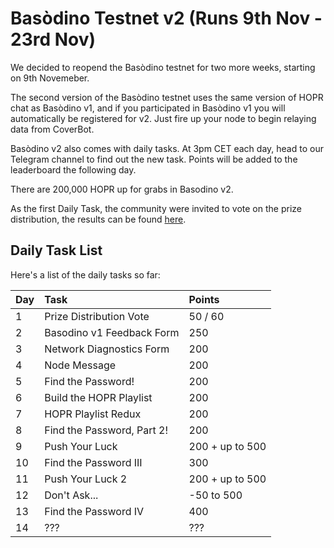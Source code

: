# Basòdino Testnet v2 \(Runs 9th Nov - 23rd Nov\)

We decided to reopend the Basòdino testnet for two more weeks, starting on 9th Novemeber.

The second version of the Basòdino testnet uses the same version of HOPR chat as Basòdino v1, and if you participated in Basòdino v1 you will automatically be registered for v2. Just fire up your node to begin relaying data from CoverBot.

Basòdino v2 also comes with daily tasks. At 3pm CET each day, head to our Telegram channel to find out the new task. Points will be added to the leaderboard the following day.

There are 200,000 HOPR up for grabs in Basodino v2.

As the first Daily Task, the community were invited to vote on the prize distribution, the results can be found [here](https://medium.com/hoprnet/bas%C3%B2dino-v2-prize-distribution-vote-results-f8b28305caa8).

## Daily Task List

Here's a list of the daily tasks so far:

| Day | Task | Points |
| :--- | :--- | :--- |
| 1 | Prize Distribution Vote | 50 / 60 |
| 2 | Basodino v1 Feedback Form | 250 |
| 3 | Network Diagnostics Form | 200 |
| 4 | Node Message | 200 |
| 5 | Find the Password! | 200 |
| 6 | Build the HOPR Playlist | 200 |
| 7 | HOPR Playlist Redux | 200 |
| 8 | Find the Password, Part 2! | 200 |
| 9 | Push Your Luck | 200 + up to 500 |
| 10 | Find the Password III | 300 |
| 11 | Push Your Luck 2 | 200 + up to 500 |
| 12 | Don't Ask... | -50 to 500 |
| 13 | Find the Password IV | 400 |
| 14 | ??? | ??? |

